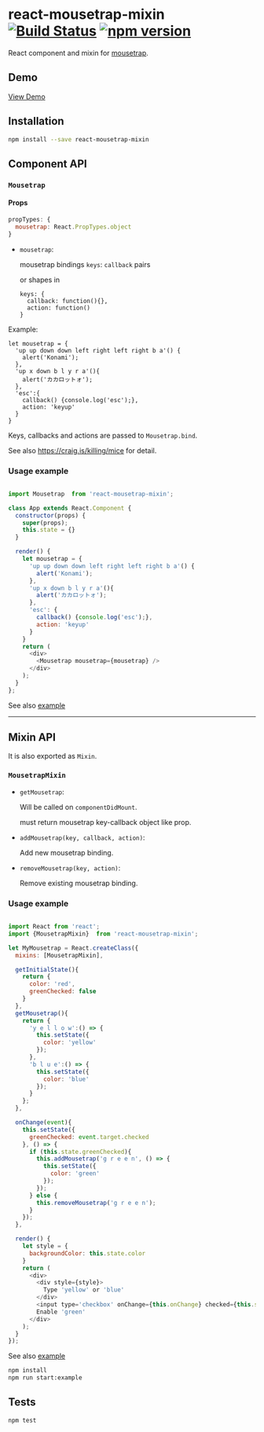
# react-mousetrap-mixin [![Build Status](https://travis-ci.org/georgeOsdDev/react-mousetrap-mixin.svg?branch=develop)](https://travis-ci.org/georgeOsdDev/react-mousetrap-mixin) [![npm version](https://badge.fury.io/js/react-mousetrap-mixin.svg)](http://badge.fury.io/js/react-mousetrap-mixin)

React component and mixin for [mousetrap](https://github.com/ccampbell/mousetrap).

## Demo

[View Demo](http://georgeosddev.github.io/react-mousetrap-mixin/example/)

## Installation

```bash
npm install --save react-mousetrap-mixin
```

## Component API

### `Mousetrap`

#### Props

```javascript
propTypes: {
  mousetrap: React.PropTypes.object
}
```

  * `mousetrap`:

    mousetrap bindings `keys`: `callback` pairs

    or shapes in

    ```
    keys: {
      callback: function(){},
      action: function()
    }
    ```

Example:
```
let mousetrap = {
  'up up down down left right left right b a'() {
    alert('Konami');
  },
  'up x down b l y r a'(){
    alert('カカロットォ');
  },
  'esc':{
    callback() {console.log('esc');},
    action: 'keyup'
  }
}
```
Keys, callbacks and actions are passed to `Mousetrap.bind`.

See also https://craig.is/killing/mice for detail.


### Usage example

```javascript

import Mousetrap  from 'react-mousetrap-mixin';

class App extends React.Component {
  constructor(props) {
    super(props);
    this.state = {}
  }

  render() {
    let mousetrap = {
      'up up down down left right left right b a'() {
        alert('Konami');
      },
      'up x down b l y r a'(){
        alert('カカロットォ');
      },
      'esc': {
        callback() {console.log('esc');},
        action: 'keyup'
      }
    }
    return (
      <div>
        <Mousetrap mousetrap={mousetrap} />
      </div>
    );
  }
};
```

See also [example](https://github.com/georgeOsdDev/react-mousetrap-mixin/tree/develop/example)

---

## Mixin API

It is also exported as `Mixin`.

### `MousetrapMixin`

  * `getMousetrap`:

    Will be called on `componentDidMount`.

    must return mousetrap key-callback object like prop.

  * `addMousetrap(key, callback, action)`:

    Add new mousetrap binding.

  * `removeMousetrap(key, action)`:

    Remove existing mousetrap binding.


### Usage example

```javascript

import React from 'react';
import {MousetrapMixin}  from 'react-mousetrap-mixin';

let MyMousetrap = React.createClass({
  mixins: [MousetrapMixin],

  getInitialState(){
    return {
      color: 'red',
      greenChecked: false
    }
  },
  getMousetrap(){
    return {
      'y e l l o w':() => {
        this.setState({
          color: 'yellow'
        });
      },
      'b l u e':() => {
        this.setState({
          color: 'blue'
        });
      }
    };
  },

  onChange(event){
    this.setState({
      greenChecked: event.target.checked
    }, () => {
      if (this.state.greenChecked){
        this.addMousetrap('g r e e n', () => {
          this.setState({
            color: 'green'
          });
        });
      } else {
        this.removeMousetrap('g r e e n');
      }
    });
  },

  render() {
    let style = {
      backgroundColor: this.state.color
    }
    return (
      <div>
        <div style={style}>
          Type 'yellow' or 'blue'
        </div>
        <input type='checkbox' onChange={this.onChange} checked={this.state.greenChecked} />
        Enable 'green'
      </div>
    );
  }
});
```

See also [example](https://github.com/georgeOsdDev/react-mousetrap-mixin/tree/develop/example/MyMousetrap.js)

```bash
npm install
npm run start:example
```

## Tests

```bash
npm test
```